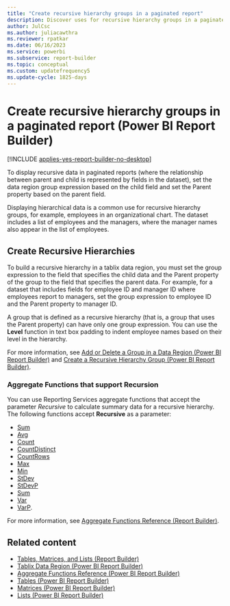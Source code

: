 ```yaml
---
title: "Create recursive hierarchy groups in a paginated report"
description: Discover uses for recursive hierarchy groups in a paginated report in Report Builder. Display hierarchical data such as employees in an organizational chart.
author: JulCsc
ms.author: juliacawthra
ms.reviewer: rpatkar
ms.date: 06/16/2023
ms.service: powerbi
ms.subservice: report-builder
ms.topic: conceptual
ms.custom: updatefrequency5
ms.update-cycle: 1825-days
---
```

# Create recursive hierarchy groups in a paginated report (Power BI Report Builder)

[!INCLUDE [applies-yes-report-builder-no-desktop](../../includes/applies-yes-report-builder-no-desktop.md)]

To display recursive data in paginated reports (where the relationship between parent and child is represented by fields in the dataset), set the data region group expression based on the child field and set the Parent property based on the parent field.

Displaying hierarchical data is a common use for recursive hierarchy groups, for example, employees in an organizational chart. The dataset includes a list of employees and the managers, where the manager names also appear in the list of employees.

## Create Recursive Hierarchies

To build a recursive hierarchy in a tablix data region, you must set the group expression to the field that specifies the child data and the Parent property of the group to the field that specifies the parent data. For example, for a dataset that includes fields for employee ID and manager ID where employees report to managers, set the group expression to employee ID and the Parent property to manager ID.

A group that is defined as a recursive hierarchy (that is, a group that uses the Parent property) can have only one group expression. You can use the **Level** function in text box padding to indent employee names based on their level in the hierarchy.

For more information, see [Add or Delete a Group in a Data Region (Power BI Report Builder)](../report-design/add-delete-group-data-region-report-builder.md) and  [Create a Recursive Hierarchy Group (Power BI Report Builder)](/sql/reporting-services/report-design/create-a-recursive-hierarchy-group-report-builder-and-ssrs).

### Aggregate Functions that support Recursion

You can use Reporting Services aggregate functions that accept the parameter *Recursive* to calculate summary data for a recursive hierarchy. The following functions accept **Recursive** as a parameter:

- [Sum](/sql/reporting-services/report-design/report-builder-functions-sum-function)
- [Avg](/sql/reporting-services/report-design/report-builder-functions-avg-function)
- [Count](/sql/reporting-services/report-design/report-builder-functions-count-function)
- [CountDistinct](/sql/reporting-services/report-design/report-builder-functions-countdistinct-function)
- [CountRows](/sql/reporting-services/report-design/report-builder-functions-countrows-function)
- [Max](/sql/reporting-services/report-design/report-builder-functions-max-function)
- [Min](/sql/reporting-services/report-design/report-builder-functions-min-function)
- [StDev](/sql/reporting-services/report-design/report-builder-functions-stdev-function)
- [StDevP](/sql/reporting-services/report-design/report-builder-functions-stdevp-function)
- [Sum](/sql/reporting-services/report-design/report-builder-functions-sum-function)
- [Var](/sql/reporting-services/report-design/report-builder-functions-var-function)
- [VarP](/sql/reporting-services/report-design/report-builder-functions-varp-function).

For more information, see [Aggregate Functions Reference (Report Builder)](/sql/reporting-services/report-design/report-builder-functions-aggregate-functions-reference).

## Related content

- [Tables, Matrices, and Lists (Report Builder)](/sql/reporting-services/report-design/tables-matrices-and-lists-report-builder-and-ssrs)
- [Tablix Data Region (Power BI Report Builder)](../../paginated-reports/report-builder-tables-matrices-lists.md)
- [Aggregate Functions Reference (Power BI Report Builder)](/sql/reporting-services/report-design/report-builder-functions-aggregate-functions-reference)
- [Tables (Power BI Report Builder)](/sql/reporting-services/report-design/tables-report-builder-and-ssrs)
- [Matrices (Power BI Report Builder)](/sql/reporting-services/report-design/create-a-matrix-report-builder-and-ssrs)
- [Lists (Power BI Report Builder)](/sql/reporting-services/report-design/create-invoices-and-forms-with-lists-report-builder-and-ssrs)
